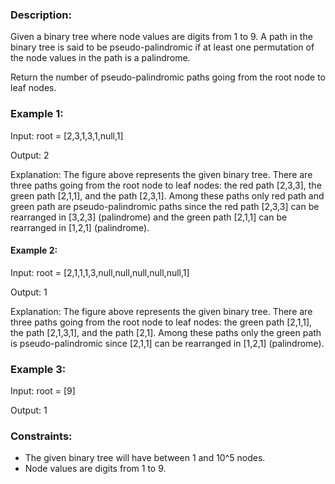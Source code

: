 ### Description:

Given a binary tree where node values are digits from 1 to 9. A path in the binary tree is said to be pseudo-palindromic if at least one permutation of the node values in the path is a palindrome.

Return the number of pseudo-palindromic paths going from the root node to leaf nodes.

 

### Example 1:

Input: root = [2,3,1,3,1,null,1]

Output: 2 

Explanation: The figure above represents the given binary tree. There are three paths going from the root node to leaf nodes: the red path [2,3,3], the green path [2,1,1], and the path [2,3,1]. Among these paths only red path and green path are pseudo-palindromic paths since the red path [2,3,3] can be rearranged in [3,2,3] (palindrome) and the green path [2,1,1] can be rearranged in [1,2,1] (palindrome).

#### Example 2:

Input: root = [2,1,1,1,3,null,null,null,null,null,1]

Output: 1 

Explanation: The figure above represents the given binary tree. There are three paths going from the root node to leaf nodes: the green path [2,1,1], the path [2,1,3,1], and the path [2,1]. Among these paths only the green path is pseudo-palindromic since [2,1,1] can be rearranged in [1,2,1] (palindrome).

### Example 3:

Input: root = [9]

Output: 1
 


### Constraints:

- The given binary tree will have between 1 and 10^5 nodes.
- Node values are digits from 1 to 9.
